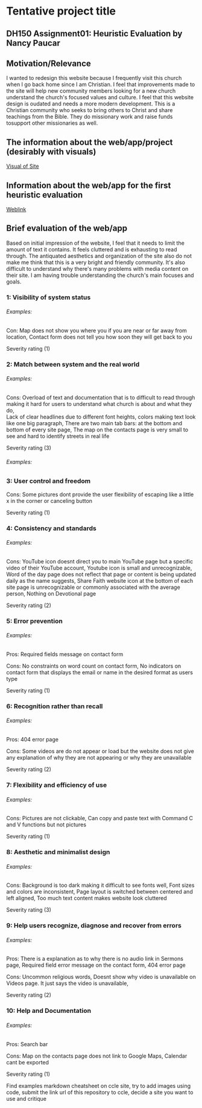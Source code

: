 # Tentative project title

## DH150 Assignment01: Heuristic Evaluation by Nancy Paucar

## Motivation/Relevance
I wanted to redesign this website because I frequently visit this church when I go back home since I am Christian.  I feel that improvements made to the site will help new community members looking for a new church understand the church's focused values and culture. I feel that this website design is oudated and needs a more modern development. This is a Christian community who seeks to bring others to Christ and share teachings from the Bible. They do missionary work and raise funds tosupport other missionaries as well. 

## The information about the web/app/project (desirably with visuals)
[Visual of Site](https://i.postimg.cc/Qxr45GSX/Screen-Shot-2020-01-11-at-9-49-19-PM.png)

## Information about the web/app for the first heuristic evaluation

[Weblink](https://www.ccwo.org/) 


## Brief evaluation of the web/app
Based on initial impression of the website, I feel that it needs to limit the amount of text it contains. It feels cluttered and is exhausting to read through. The antiquated aesthetics and organization of the site also do not make me think that this is a very bright and friendly community. It's also difficult to understand why there's many problems with media content on their site. I am having trouble understanding the church's main focuses and goals.

### 1: Visibility of system status
###### Examples: 
Con: Map does not show you where you if you are near or far away from location, 
Contact form does not tell you how soon they will get back to you

Severity rating (1)

### 2: Match between system and the real world 
###### Examples:
Cons: Overload of text and documentation that is to difficult to read through making it hard for users to understand what church is about and what they do,  
Lack of clear headlines due to different font heights, colors making text look like one big paragraph,
There are two main tab bars: at the bottom and bottom of every site page, 
The map on the contacts page is very small to see and hard to identify streets in real life

Severity rating (3)

###### Examples:
### 3: User control and freedom

Cons: Some pictures dont provide the user flexibility of escaping like a little x in the corner or canceling button

Severity rating (1)

### 4: Consistency and standards
###### Examples:

Cons: YouTube icon doesnt direct you to main YouTube page but a specific video of their YouTube account, 
Youtube icon is small and unrecognizable,
Word of the day page does not reflect that page or content is being updated daily as the name suggests,
Share Faith website icon at the bottom of each site page is unrecognizable or commonly associated with the average person,
Nothing on Devotional page

Severity rating (2)

### 5: Error prevention
###### Examples:

Pros: Required fields message on contact form

Cons: No constraints on word count on contact form,
No indicators on contact form that displays the email or name in the desired format as users type

Severity rating (1)

### 6: Recognition rather than recall
###### Examples:

Pros: 404 error page 

Cons: Some videos are do not appear or load but the website does not give any explanation of why they are not appearing or why they are unavailable

Severity rating (2)

### 7: Flexibility and efficiency of use
###### Examples:

Cons:
Pictures are not clickable,
Can copy and paste text with Command C and V functions but not pictures 

Severity rating (1)

### 8: Aesthetic and minimalist design 
###### Examples:

Cons:
Background is too dark making it difficult to see fonts well,
Font sizes and colors are inconsistent,
Page layout is switched between centered and left aligned,
Too much text content makes website look cluttered

Severity rating (3)

### 9: Help users recognize, diagnose and recover from errors
###### Examples:

Pros: 
There is a explanation as to why there is no audio link in Sermons page, 
Required field error message on the contact form,
404 error page

Cons: 
Uncommon religious words,
Doesnt show why video is unavailable on Videos page. It just says the video is unavailable,

Severity rating (2)

### 10: Help and Documentation 
###### Examples:

Pros: Search bar

Cons: Map on the contacts page does not link to Google Maps, Calendar cant be exported

Severity rating (1)

Find examples markdown cheatsheet on ccle site, try to add images using code, submit the link url of this repository to ccle, decide a site you want to use and critique
